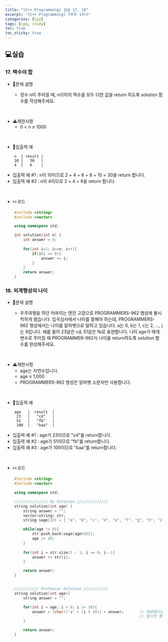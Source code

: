 ```yaml
---
title: "[C++ Programming] 실습 17, 18"
excerpt: "[C++ Programming] 7주차 1차시"
categories: [Cpp]
tags: [cpp, study]
toc: true
toc_sticky: true
---
```


## 💻실습

### 17. 짝수의 합

+ 📝문제 설명 

    + 정수 n이 주어질 때, n이하의 짝수를 모두 더한 값을 return 하도록 solution 함수를 작성해주세요.

<br/>

+ ⚠️제한사항
    + 0 < n ≤ 1000

<br/>

+ 📜입출력 예

```
    n  | result |
    10 |   30   |
    4  |   6    |
```
   + 입출력 예 #1 : n이 10이므로 2 + 4 + 6 + 8 + 10 = 30을 return 합니다.
   + 입출력 예 #2 : n이 4이므로 2 + 4 = 6을 return 합니다. 

<br/>

+ ✏️코드

```cpp
    #include <string>
    #include <vector>

    using namespace std;

    int solution(int n) {
        int answer = 0;
        
        for(int i=1; i<=n; i++){
            if(i%2 == 0){
                answer += i;
            }
        }
        return answer;
    }
```



### 18. 외계행성의 나이

+ 📝문제 설명 

    + 우주여행을 하던 머쓱이는 엔진 고장으로 PROGRAMMERS-962 행성에 불시착하게 됐습니다. 입국심사에서 나이를 말해야 하는데, PROGRAMMERS-962 행성에서는 나이를 알파벳으로 말하고 있습니다. a는 0, b는 1, c는 2, ..., j는 9입니다. 예를 들어 23살은 cd, 51살은 fb로 표현합니다. 나이 age가 매개변수로 주어질 때 PROGRAMMER-962식 나이를 return하도록 solution 함수를 완성해주세요.

<br/>

+ ⚠️제한사항
    + age는 자연수입니다.
    + age ≤ 1,000
    + PROGRAMMERS-962 행성은 알파벳 소문자만 사용합니다.

<br/>

+ 📜입출력 예

```
    age   |  result  |
     23   |   "cd"   |
     51   |   "fb"   |
     100  |   "baa"  |
```
   + 입출력 예 #1 : age가 23이므로 "cd"를 return합니다.
   + 입출력 예 #2 : age가 51이므로 "fb"를 return합니다.
   + 입출력 예 #3 : age가 100이므로 "baa"를 return합니다.

<br/>

+ ✏️코드

```cpp
    #include <string>
    #include <vector>

    using namespace std;

    /////////////// My Solution //////////////
    string solution(int age) {
        string answer = "";
        vector<string> str;
        string sage[10] = { "a", "b", "c", "d", "e", "f", "g", "h", "i", "j" };

        while(age != 0){
            str.push_back(sage[age%10]);    
            age /= 10;
        }
        
        for(int i = str.size() - 1; i >= 0; i--){
            answer += str[i];
        }

        return answer;
    }


    /////////// Professor Solution ///////////
    string solution(int age){
        string answer = "";

        for(int i = age; i > 0; i /= 10){
            answer = (char)('a' + (i % 10)) + answer;       // 형변환(type casting) : 어떻게 해석할 지에 따라 의미가 달라짐 
                                                            // 명시적 형 변환 : 해석 의미를 알려줌
        }

        return answer;
    }
```
